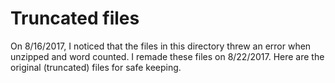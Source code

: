 # Truncated files

On 8/16/2017, I noticed that the files in this directory threw an error when unzipped and word counted.  I remade these files on 8/22/2017.  Here are the original (truncated) files for safe keeping.

